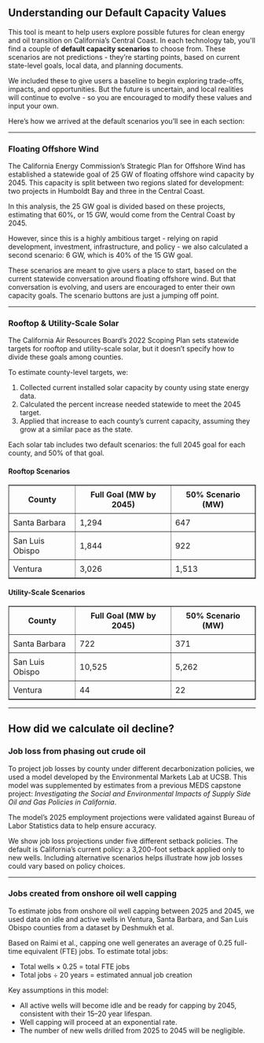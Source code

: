 ## Understanding our Default Capacity Values

This tool is meant to help users explore possible futures for clean energy and oil transition on California’s Central Coast. In each technology tab, you'll find a couple of **default capacity scenarios** to choose from. These scenarios are not predictions - they’re starting points, based on current state-level goals, local data, and planning documents.

We included these to give users a baseline to begin exploring trade-offs, impacts, and opportunities. But the future is uncertain, and local realities will continue to evolve - so you are encouraged to modify these values and input your own.

Here’s how we arrived at the default scenarios you’ll see in each section:

---

### Floating Offshore Wind

The California Energy Commission’s Strategic Plan for Offshore Wind has established a statewide goal of 25 GW of floating offshore wind capacity by 2045. This capacity is split between two regions slated for development: two projects in Humboldt Bay and three in the Central Coast.

In this analysis, the 25 GW goal is divided based on these projects, estimating that 60%, or 15 GW, would come from the Central Coast by 2045.

However, since this is a highly ambitious target - relying on rapid development, investment, infrastructure, and policy - we also calculated a second scenario: 6 GW, which is 40% of the 15 GW goal.

These scenarios are meant to give users a place to start, based on the current statewide conversation around floating offshore wind. But that conversation is evolving, and users are encouraged to enter their own capacity goals. The scenario buttons are just a jumping off point.

---

### Rooftop & Utility-Scale Solar

The California Air Resources Board’s 2022 Scoping Plan sets statewide targets for rooftop and utility-scale solar, but it doesn’t specify how to divide these goals among counties.

To estimate county-level targets, we:
1. Collected current installed solar capacity by county using state energy data.
2. Calculated the percent increase needed statewide to meet the 2045 target.
3. Applied that increase to each county’s current capacity, assuming they grow at a similar pace as the state.

Each solar tab includes two default scenarios: the full 2045 goal for each county, and 50% of that goal.

#### Rooftop Scenarios

<table border="1" style="border-collapse: collapse;">
  <tr>
    <th style="padding: 8px;">County</th>
    <th style="padding: 8px;">Full Goal (MW by 2045)</th>
    <th style="padding: 8px;">50% Scenario (MW)</th>
  </tr>
  <tr>
    <td style="padding: 8px;">Santa Barbara</td>
    <td style="padding: 8px;">1,294</td>
    <td style="padding: 8px;">647</td>
  </tr>
  <tr>
    <td style="padding: 8px;">San Luis Obispo</td>
    <td style="padding: 8px;">1,844</td>
    <td style="padding: 8px;">922</td>
  </tr>
  <tr>
    <td style="padding: 8px;">Ventura</td>
    <td style="padding: 8px;">3,026</td>
    <td style="padding: 8px;">1,513</td>
  </tr>
</table>



#### Utility-Scale Scenarios

<table border="1" style="border-collapse: collapse;">
  <tr>
    <th style="padding: 8px;">County</th>
    <th style="padding: 8px;">Full Goal (MW by 2045)</th>
    <th style="padding: 8px;">50% Scenario (MW)</th>
  </tr>
  <tr>
    <td style="padding: 8px;">Santa Barbara</td>
    <td style="padding: 8px;">722</td>
    <td style="padding: 8px;">371</td>
  </tr>
  <tr>
    <td style="padding: 8px;">San Luis Obispo</td>
    <td style="padding: 8px;">10,525</td>
    <td style="padding: 8px;">5,262</td>
  </tr>
  <tr>
    <td style="padding: 8px;">Ventura</td>
    <td style="padding: 8px;">44</td>
    <td style="padding: 8px;">22</td>
  </tr>
</table>


---

## How did we calculate oil decline?

### Job loss from phasing out crude oil

To project job losses by county under different decarbonization policies, we used a model developed by the Environmental Markets Lab at UCSB. This model was supplemented by estimates from a previous MEDS capstone project: *Investigating the Social and Environmental Impacts of Supply Side Oil and Gas Policies in California*.

The model’s 2025 employment projections were validated against Bureau of Labor Statistics data to help ensure accuracy.

We show job loss projections under five different setback policies. The default is California’s current policy: a 3,200-foot setback applied only to new wells. Including alternative scenarios helps illustrate how job losses could vary based on policy choices.

---

### Jobs created from onshore oil well capping

To estimate jobs from onshore oil well capping between 2025 and 2045, we used data on idle and active wells in Ventura, Santa Barbara, and San Luis Obispo counties from a dataset by Deshmukh et al.

Based on Raimi et al., capping one well generates an average of 0.25 full-time equivalent (FTE) jobs. To estimate total jobs:

- Total wells × 0.25 = total FTE jobs  
- Total jobs ÷ 20 years = estimated annual job creation

Key assumptions in this model:
- All active wells will become idle and be ready for capping by 2045, consistent with their 15–20 year lifespan.
- Well capping will proceed at an exponential rate.
- The number of new wells drilled from 2025 to 2045 will be negligible.
